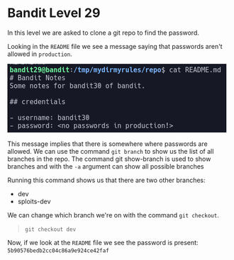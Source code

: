 # Bandit Level 29

In this level we are asked to clone a git repo to find the password.

Looking in the `README` file we see a message saying that passwords aren't allowed in `production`.

![06e46103.png](../src/06e46103.png)

This message implies that there is somewhere where passwords are allowed. We can use the command `git branch` to show us the list of all branches in the repo.
The command git show-branch is used to show branches and with the `-a` argument can show all possible branches

Running this command shows us that there are two other branches:
- dev
- sploits-dev

We can change which branch we're on with the command `git checkout`.
> `git checkout dev`

Now, if we look at the `README` file we see the password is present: `5b90576bedb2cc04c86a9e924ce42faf`
